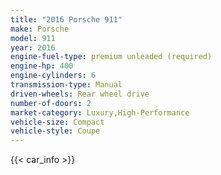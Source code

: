 ```yaml
---
title: "2016 Porsche 911"
make: Porsche
model: 911
year: 2016
engine-fuel-type: premium unleaded (required)
engine-hp: 400
engine-cylinders: 6
transmission-type: Manual
driven-wheels: Rear wheel drive
number-of-doors: 2
market-category: Luxury,High-Performance
vehicle-size: Compact
vehicle-style: Coupe
---
```


{{< car_info >}}
